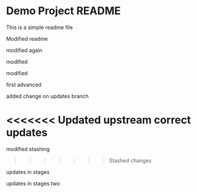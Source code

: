 
# Demo Project README

This is a simple readme file

Modified readme

modified again

modified

modified

first advanced

added change on updates branch

<<<<<<< Updated upstream
correct updates
=======
modified stashing
>>>>>>> Stashed changes

updates in stages

updates in stages two
